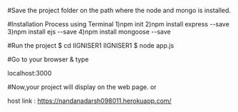 #Save the project folder on the path where the node and mongo is installed.

#Installation Process using Terminal
	1)npm init
	2)npm install express --save
	3)npm install ejs --save
	4)npm install mongoose --save

#Run the project
$ cd IIGNISER1
IIGNISER1 $ node app.js

#Go to your browser & type

localhost:3000

#Now,your project will display on the web page. or

host link : https://nandanadarsh098011.herokuapp.com/


